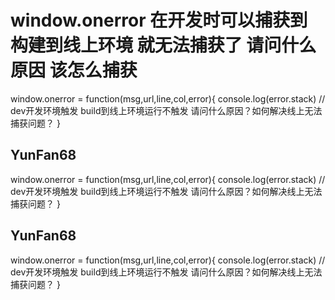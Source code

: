 # window.onerror 在开发时可以捕获到 构建到线上环境 就无法捕获了 请问什么原因 该怎么捕获

window.onerror = function(msg,url,line,col,error){
console.log(error.stack) // dev开发环境触发 build到线上环境运行不触发 请问什么原因？如何解决线上无法捕获问题？
}

## YunFan68

window.onerror = function(msg,url,line,col,error){
console.log(error.stack) // dev开发环境触发 build到线上环境运行不触发 请问什么原因？如何解决线上无法捕获问题？
}

## YunFan68

window.onerror = function(msg,url,line,col,error){
console.log(error.stack) // dev开发环境触发 build到线上环境运行不触发 请问什么原因？如何解决线上无法捕获问题？
}
